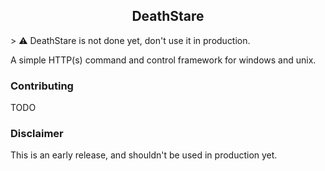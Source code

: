 <h2 align="center">DeathStare</h2>
> ⚠️ DeathStare is not done yet, don't use it in production. 

A simple HTTP(s) command and control framework for windows and unix.

### Contributing
TODO

### Disclaimer
This is an early release, and shouldn't be used in production yet.
